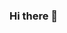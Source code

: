 ### Hi there 👋

<!--
**akaanksha17/akaanksha17** is a ✨ _special_ ✨ repository because its `README.md` (this file) appears on your GitHub profile.

Here are some ideas to get you started:

- 🔭 I’m currently working in field of data science.
- 🌱 I’m currently learning NLP.
- 👯 I’m looking to collaborate on any Data Science project.
- 🤔 I’m looking for help with deployment of models on web
- 💬 Ask me about Python, Machine Learning.
- 📫 How to reach me: connect to me on [LinkedIn](https://www.linkedin.com/in/akaanksha-mishra-2b1192194/)

